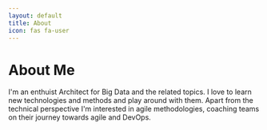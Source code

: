 ```yaml
---
layout: default
title: About
icon: fas fa-user
---
```

# About Me

I'm an enthuist Architect for Big Data and the related topics. I love to learn new technologies and methods and play around with them. Apart from the technical perspective I'm interested in agile methodologies, coaching teams on their journey towards agile and DevOps.
